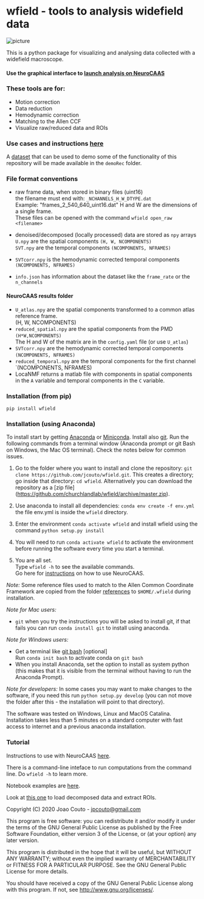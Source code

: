 # wfield - tools to analysis widefield data

![picture](images/timelapse.png)

This is a python package for visualizing and analysing data collected with a widefield macroscope.

#### Use the graphical interface to [launch analysis on NeuroCAAS](usecases.md)

### These tools are for:
  - Motion correction
  - Data reduction
  - Hemodynamic correction
  - Matching to the Allen CCF
  - Visualize raw/reduced data and ROIs

### Use cases and instructions [here](usecases.md)

A [dataset](http://repository.cshl.edu/id/eprint/38599/) that can be used to demo some of the functionality of this repository will be made available in the ``demoRec`` folder.

### File format conventions

  - raw frame data, when stored in binary files (uint16) <br />
    the filename must end with: `_NCHANNELS_H_W_DTYPE.dat` <br />
    Example: "frames_2_540_640_uint16.dat" H and W are the dimensions of a single frame. <br />
    These files can be opened with the command `wfield open_raw <filename>` <br />

  - denoised/decomposed (locally processed) data are stored as `npy` arrays <br /> 
  `U.npy` are the spatial components `(H, W, NCOMPONENTS)` <br />
  `SVT.npy` are the temporal components `(NCOMPONENTS, NFRAMES)` <br />
  
  - `SVTcorr.npy` is the hemodynamic corrected temporal components `(NCOMPONENTS, NFRAMES)`
  
  - `info.json` has information about the dataset like the `frame_rate` or the `n_channels`

#### NeuroCAAS results folder

  - `U_atlas.npy` are the spatial components transformed to a common atlas reference frame. <br />  (H, W, NCOMPONENTS)
  - `reduced_spatial.npy` are the spatial components from the PMD `(H*W,NCOMPONENTS)` <br />
    The H and W of the matrix are in the `config.yaml` file (or use `U_atlas`)
  - `SVTcorr.npy` are the hemodynamic corrected temporal components `(NCOMPONENTS, NFRAMES)`<br />
  - `reduced_temporal.npy` are the temporal components for the first channel `(NCOMPONENTS, NFRAMES)
  - LocaNMF returns a matlab file with components in spatial components in the `A` variable and temporal components in the `C` variable.

### Installation (from pip)

``pip install wfield``

### Installation (using Anaconda)

To install start by getting [Anaconda](https://www.anaconda.com/distribution/#download-section) or [Miniconda](https://docs.conda.io/en/latest/miniconda.html). Install also [git](https://git-scm.com/book/en/v2/Getting-Started-Installing-Git). Run the following commands from a terminal window (Anaconda prompt or git Bash on Windows, the Mac OS terminal). Check the notes below for common issues.

1. Go to the folder where you want to install and clone the repository: ``git clone https://github.com/jcouto/wfield.git``. This creates a directory; go inside that directory: ``cd wfield``. Alternatively you can download the repository as a [zip file] (https://github.com/churchlandlab/wfield/archive/master.zip).

2. Use anaconda to install all dependencies: ``conda env create -f env.yml`` the file env.yml is inside the ``wfield`` directory.

3. Enter the environment ``conda activate wfield`` and install wfield using the command ``python setup.py install`` 

4. You will need to run `conda activate wfield` to activate the environment before running the software every time you start a terminal.

5. You are all set. <br /> Type ``wfield -h`` to see the available commands. <br /> Go here for [instructions](https://github.com/jcouto/wfield/tree/master/usecases.md) on how to use NeuroCAAS.


*Note:* Some reference files used to match to the Allen Common Coordinate Framework are copied from the folder [references](https://github.com/jcouto/wfield/tree/master/references) to ``$HOME/.wfield`` during installation. 

*Note for Mac users:*

   - ``git`` when you try the instructions you will be asked to install git, if that fails you can run ``conda install git`` to install using anaconda. 

*Note for Windows users:*

   - Get a terminal like [git bash](https://git-scm.com/downloads) [optional] <br />
   Run ``conda init bash`` to activate conda on ``git bash``
   - When you install Anaconda,  set the option to install as system python (this makes that it is visible from the terminal without having to run the Anaconda Prompt).


*Note for developers:* In some cases you may want to make changes to the software, if you need this run ``python setup.py develop`` (you can not move the folder after this - the installation will point to that directory).


The software was tested on Windows, Linux and MacOS Catalina. Installation takes less than 5 minutes on a standard computer with fast access to internet and a previous anaconda installation.

### Tutorial

Instructions to use with NeuroCAAS [here](https://github.com/jcouto/wfield/tree/master/usecases.md).
<br/>

There is a command-line inteface to run computations from the command line. Do `wfield -h` to learn more. <br/> 

Notebook examples are [here](https://github.com/jcouto/wfield/tree/master/notebooks).

Look at [this one](https://github.com/jcouto/wfield/tree/master/notebooks/tutorial_example_warping_stack_ROIs.ipynb) to load decomposed data and extract ROIs. 
<br/>


Copyright (C) 2020 Joao Couto - jpcouto@gmail.com

This program is free software: you can redistribute it and/or modify
it under the terms of the GNU General Public License as published by
the Free Software Foundation, either version 3 of the License, or
(at your option) any later version.

This program is distributed in the hope that it will be useful,
but WITHOUT ANY WARRANTY; without even the implied warranty of
MERCHANTABILITY or FITNESS FOR A PARTICULAR PURPOSE.  See the
GNU General Public License for more details.

You should have received a copy of the GNU General Public License
along with this program.  If not, see <http://www.gnu.org/licenses/>.
